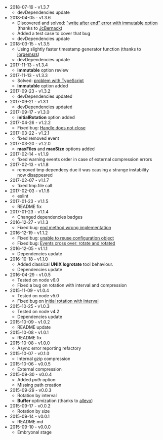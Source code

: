 * 2018-07-19 - v1.3.7
  * devDependencies update
* 2018-04-05 - v1.3.6
  * Discovered and solved: ["write after end" error with immutable option](https://github.com/iccicci/rotating-file-stream/issues/23) (thanks to [JcBernack](https://github.com/JcBernack))
  * Added a test case to cover that bug
  * devDependencies update
* 2018-03-15 - v1.3.5
  * Using slightly faster timestamp generator function (thanks to [jorgemsrs](https://github.com/jorgemsrs))
  * devDependencies update
* 2017-11-13 - v1.3.4
  * __immutable__ option review
* 2017-11-13 - v1.3.3
  * Solved: [problem with TypeScript](https://github.com/iccicci/rotating-file-stream/issues/19)
  * __immutable__ option added
* 2017-09-23 - v1.3.2
  * devDependencies updated
* 2017-09-21 - v1.3.1
  * devDependencies updated
* 2017-09-17 - v1.3.0
  * __initialRotation__ option added
* 2017-04-26 - v1.2.2
  * Fixed bug: [Handle does not close](https://github.com/iccicci/rotating-file-stream/issues/11)
* 2017-03-22 - v1.2.1
  * fixed removed event
* 2017-03-20 - v1.2.0
  * __maxFiles__ and __maxSize__ options added
* 2017-02-14 - v1.1.9
  * fixed warning events order in case of external compression errors
* 2017-02-13 - v1.1.8
  * removed tmp dependecy due it was causing a strange instability now disappeared
* 2017-02-07 - v1.1.7
  * fixed tmp.file call
* 2017-02-03 - v1.1.6
  * eslint
* 2017-01-23 - v1.1.5
  * README fix
* 2017-01-23 - v1.1.4
  * Changed dependencies badges
* 2016-12-27 - v1.1.3
  * Fixed bug: [end method wrong implementation](https://github.com/iccicci/rotating-file-stream/issues/9)
* 2016-12-19 - v1.1.2
  * Fixed bug: [unable to reuse configuration object](https://github.com/iccicci/rotating-file-stream/issues/10)
  * Fixed bug: [Events cross over: rotate and rotated](https://github.com/iccicci/rotating-file-stream/issues/6)
* 2016-12-05 - v1.1.1
  * Dependencies update
* 2016-10-18 - v1.1.0
  * Added classical __UNIX logrotate__ tool behaviour.
  * Dependencies update
* 2016-04-29 - v1.0.5
  * Tested on node v6.0
  * Fixed a bug on rotation with interval and compression
* 2015-11-09 - v1.0.4
  * Tested on node v5.0
  * Fixed bug on [initial rotation with interval](https://github.com/iccicci/rotating-file-stream/issues/2)
* 2015-10-25 - v1.0.3
  * Tested on node v4.2
  * Dependencies update
* 2015-10-09 - v1.0.2
  * README update
* 2015-10-08 - v1.0.1
  * README fix
* 2015-10-08 - v1.0.0
  * Async error reporting refactory
* 2015-10-07 - v0.1.0
  * Internal gzip compression
* 2015-10-06 - v0.0.5
  * External compression
* 2015-09-30 - v0.0.4
  * Added _path_ option
  * Missing path creation
* 2015-09-29 - v0.0.3
  * Rotation by interval
  * __Buffer__ optimization (thanks to [allevo](https://www.npmjs.com/~allevo))
* 2015-09-17 - v0.0.2
  * Rotation by size
* 2015-09-14 - v0.0.1
  * README.md
* 2015-09-10 - v0.0.0
  * Embryonal stage
